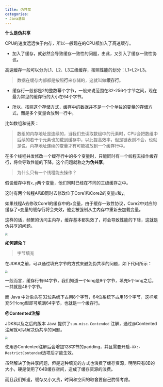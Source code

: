 ```yaml
---
title: 伪共享
categories: 
- Java基础
---
```


**什么是伪共享**

CPU的速度远远快于内存，所以一般现在的CPU都加入了高速缓存。

* 加入了缓存，就必然会导致缓存一致性的问题，由此，又引入了缓存一致性协议。

高速缓存一般可以分为L1、L2、L3三级缓存，按照性能的划分：L1>L2>L3。

> 数据在缓存内部都是按照**行**来存储的，这就叫做**缓存行**。

* 缓存行一般都是2的整数幂个字节，一般来说范围在32-256个字节之间，现在最为常见的缓存行的大小在64个字节。

* 所以，按照这个存储方式，缓存中的数据并不是一个个单独的变量的存储方式，而是多个变量会放到一行中。

比如数组和链表：

> 数组的内存地址是连续的，当我们去读取数组中的元素时，CPU会把数组中后续的若干个元素也加载到缓存中，以此提高效率，但是链表则不会，也就是说，内存地址连续的变量才有可能被放到一个缓存行中。

在多个线程并发修改一个缓存行中的多个变量时，只能同时有一个线程去操作缓存行，将会导致性能的下降，这个问题就称之为**伪共享**。

> 为什么只有一个线程能去操作？

假设缓存中有`x,y`两个变量，他们同时已经在不同的三级缓存之中。

这时有两个线程A和B同时去修改位于Core1和Core2的变量`x`和`y`。

如果线程A去修改Core1的缓存中的`x`变量，由于缓存一致性协议，Core2中对应的缓存了`x`变量的缓存行将会失效，他会被强制从主内存中重新去加载变量。

这样的话，频繁的访问主内存，缓存基本都失效了，将会导致性能的下降，这就是伪共享的问题。

<img src="https://img-blog.csdnimg.cn/20b75f22f3f649af867dba7f847574d5.png?x-oss-process=image/watermark,type_d3F5LXplbmhlaQ,shadow_50,text_Q1NETiBA5pyI5Ly06aOe6bG8,size_20,color_FFFFFF,t_70,g_se,x_16" style="zoom:50%;" />

**如何避免？**

> 字节填充

在JDK8之前，可以通过填充字节的方式来避免伪共享的问题，如下代码所示：

<img src="https://img-blog.csdnimg.cn/0c33db9caa3c4f708acd1c0d595160a3.png?x-oss-process=image/watermark,type_d3F5LXplbmhlaQ,shadow_50,text_Q1NETiBA5pyI5Ly06aOe6bG8,size_20,color_FFFFFF,t_70,g_se,x_16" style="zoom:50%;" />

一般而言，缓存行有64字节，我们知道一个long是8个字节，填充5个long之后，一共就是48个字节。

而 Java 中对象头在32位系统下占用8个字节，64位系统下占用16个字节，这样填充5个long型即可填满64字节，也就是一个缓存行。

**@Contented注解**

JDK8以及之后的版本 Java 提供了`sun.misc.Contended` 注解，通过@Contented注解就可以解决伪共享的问题。

<img src="https://img-blog.csdnimg.cn/ef703a1b93954a4a883819ebf56c74b3.png?x-oss-process=image/watermark,type_d3F5LXplbmhlaQ,shadow_50,text_Q1NETiBA5pyI5Ly06aOe6bG8,size_20,color_FFFFFF,t_70,g_se,x_16" style="zoom:50%;" />

使用@Contented注解后会增加128字节的padding，并且需要开启`-XX:-RestrictContended`选项后才能生效。

虽然解决了伪共享问题，但是这种填充的方式也浪费了缓存资源，明明只有8B的大小，硬是使用了64B缓存空间，造成了缓存资源的浪费。

而且我们知道，缓存又小又贵，时间和空间的取舍要自己酌情考虑。